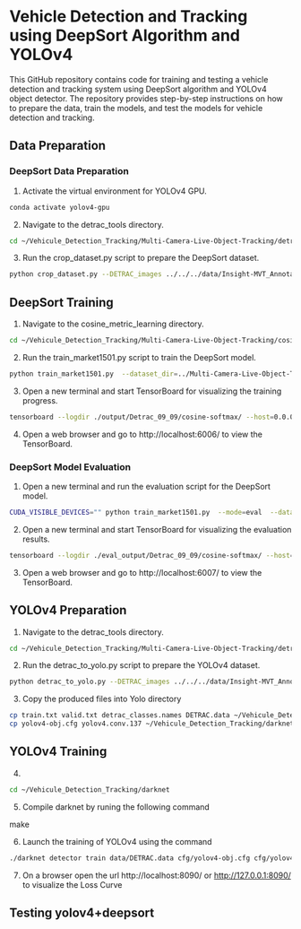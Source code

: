 # Vehicle Detection and Tracking using DeepSort Algorithm and YOLOv4

This GitHub repository contains code for training and testing a vehicle detection and tracking system using DeepSort algorithm and YOLOv4 object detector. The repository provides step-by-step instructions on how to prepare the data, train the models, and test the models for vehicle detection and tracking.

## Data Preparation

### DeepSort Data Preparation

1. Activate the virtual environment for YOLOv4 GPU.
```bash
conda activate yolov4-gpu
```

2. Navigate to the detrac_tools directory.
```bash
cd ~/Vehicule_Detection_Tracking/Multi-Camera-Live-Object-Tracking/detrac_tools
```
3. Run the crop_dataset.py script to prepare the DeepSort dataset.
```bash
python crop_dataset.py --DETRAC_images ../../../data/Insight-MVT_Annotation_Train/ --DETRAC_annots ../../../data/DETRAC-Train-Annotations-XML-v3/ --output_train ./Detrac_deepsort_09_09/bouding_box_train/ --occlusion_threshold=0.9 --truncation_threshold=0.9 --occurrences=10
```

## DeepSort Training
1. Navigate to the cosine_metric_learning directory.
```bash
cd ~/Vehicule_Detection_Tracking/Multi-Camera-Live-Object-Tracking/cosine_metric_learning/
```
2. Run the train_market1501.py script to train the DeepSort model.
```bash
python train_market1501.py  --dataset_dir=../Multi-Camera-Live-Object-Tracking/detrac_tools/Detrac_deepsort_09_09/  --loss_mode=cosine-softmax  --log_dir=./output/Detrac_09_09/  --run_id=cosine-softmax
```
3. Open a new terminal and start TensorBoard for visualizing the training progress.
```bash
tensorboard --logdir ./output/Detrac_09_09/cosine-softmax/ --host=0.0.0.0 --port 6006
```
4. Open a web browser and go to http://localhost:6006/ to view the TensorBoard.

### DeepSort Model Evaluation
1. Open a new terminal and run the evaluation script for the DeepSort model.
```bash
CUDA_VISIBLE_DEVICES="" python train_market1501.py  --mode=eval  --dataset_dir=../Multi-Camera-Live-Object-Tracking/detrac_tools/Detrac_deepsort_09_09/  --loss_mode=cosine-softmax  --log_dir=./output/Detrac_09_09/  --run_id=cosine-softmax  --eval_log_dir=./eval_output/Detrac_09_09
```

2. Open a new terminal and start TensorBoard for visualizing the evaluation results.
```bash
tensorboard --logdir ./eval_output/Detrac_09_09/cosine-softmax/ --host=0.0.0.0 --port 6007
```
3. Open a web browser and go to http://localhost:6007/ to view the TensorBoard.

## YOLOv4 Preparation

1. Navigate to the detrac_tools directory.
```bash
cd ~/Vehicule_Detection_Tracking/Multi-Camera-Live-Object-Tracking/detrac_tools
```
2. Run the detrac_to_yolo.py script to prepare the YOLOv4 dataset.
```bash
python detrac_to_yolo.py --DETRAC_images ../../../data/Insight-MVT_Annotation_Train/ --DETRAC_annots ../../../data/DETRAC-Train-Annotations-XML-v3/ --output_train ./DETRAC_YOLO_training_09_09/ --occlusion_threshold=0.9 --truncation_threshold=0.9
```
3. Copy the produced files into Yolo directory 
```bash
cp train.txt valid.txt detrac_classes.names DETRAC.data ~/Vehicule_Detection_Tracking/darknet/data/
cp yolov4-obj.cfg yolov4.conv.137 ~/Vehicule_Detection_Tracking/darknet/cfg/
```
## YOLOv4 Training

4. 
```bash
cd ~/Vehicule_Detection_Tracking/darknet
```
5. Compile darknet by runing the following command

make

6. Launch the training of YOLOv4 using the command 
```bash
./darknet detector train data/DETRAC.data cfg/yolov4-obj.cfg cfg/yolov4.conv.137 -dont_show -mjpeg_port 8090 -map
```
7. On a browser open the url http://localhost:8090/ or http://127.0.0.1:8090/ to visualize the Loss Curve


## Testing yolov4+deepsort
